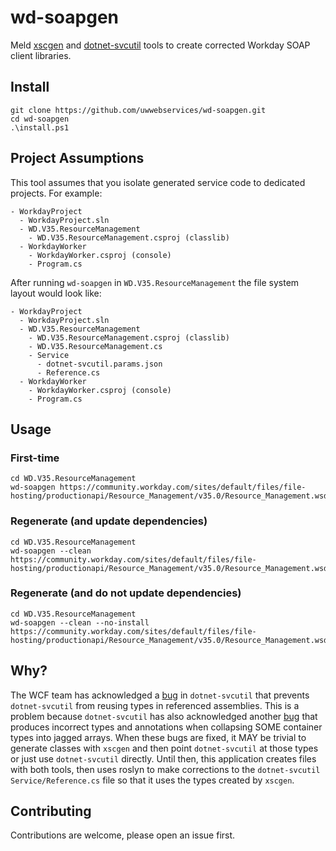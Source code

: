 # wd-soapgen
Meld [xscgen](https://www.nuget.org/packages/dotnet-xscgen/) and [dotnet-svcutil](https://www.nuget.org/packages/dotnet-svcutil) tools to create corrected Workday SOAP client libraries.

## Install
```
git clone https://github.com/uwwebservices/wd-soapgen.git
cd wd-soapgen
.\install.ps1
```

## Project Assumptions
This tool assumes that you isolate generated service code to dedicated projects. For example:
```
- WorkdayProject
  - WorkdayProject.sln
  - WD.V35.ResourceManagement
    - WD.V35.ResourceManagement.csproj (classlib)
  - WorkdayWorker
    - WorkdayWorker.csproj (console)
    - Program.cs
```
After running `wd-soapgen` in `WD.V35.ResourceManagement` the file system layout would look like:
```
- WorkdayProject
  - WorkdayProject.sln
  - WD.V35.ResourceManagement
    - WD.V35.ResourceManagement.csproj (classlib)
    - WD.V35.ResourceManagement.cs
    - Service
      - dotnet-svcutil.params.json
      - Reference.cs
  - WorkdayWorker
    - WorkdayWorker.csproj (console)
    - Program.cs
```

## Usage
### First-time
```
cd WD.V35.ResourceManagement
wd-soapgen https://community.workday.com/sites/default/files/file-hosting/productionapi/Resource_Management/v35.0/Resource_Management.wsdl
```
### Regenerate (and update dependencies)
```
cd WD.V35.ResourceManagement
wd-soapgen --clean https://community.workday.com/sites/default/files/file-hosting/productionapi/Resource_Management/v35.0/Resource_Management.wsdl
```

### Regenerate (and do not update dependencies)
```
cd WD.V35.ResourceManagement
wd-soapgen --clean --no-install https://community.workday.com/sites/default/files/file-hosting/productionapi/Resource_Management/v35.0/Resource_Management.wsdl
```

## Why?
The WCF team has acknowledged a [bug](https://github.com/dotnet/wcf/issues/3812) in `dotnet-svcutil` that prevents `dotnet-svcutil` from reusing types in referenced assemblies. This is a problem because `dotnet-svcutil` has also acknowledged another [bug](https://github.com/dotnet/wcf/issues/2219) that produces incorrect types and annotations when collapsing SOME container types into jagged arrays. When these bugs are fixed, it MAY be trivial to generate classes with `xscgen` and then point `dotnet-svcutil` at those types or just use `dotnet-svcutil` directly. Until then, this application creates files with both tools, then uses roslyn to make corrections to the `dotnet-svcutil` `Service/Reference.cs` file so that it uses the types created by `xscgen`.

## Contributing
Contributions are welcome, please open an issue first.
